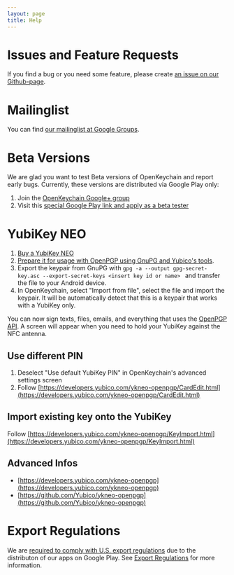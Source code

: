 ```yaml
---
layout: page
title: Help
---
```


# Issues and Feature Requests

If you find a bug or you need some feature, please create [an issue on our Github-page](https://github.com/open-keychain/open-keychain/issues).

# Mailinglist

You can find [our mailinglist at Google Groups](http://groups.google.com/d/forum/openpgp-keychain-dev).

# Beta Versions

We are glad you want to test Beta versions of OpenKeychain and report early bugs.
Currently, these versions are distributed via Google Play only:

 1. Join the [OpenKeychain Google+ group](https://plus.google.com/u/0/communities/100667924987940385351)
 2. Visit this [special Google Play link and apply as a beta tester](https://play.google.com/apps/testing/org.sufficientlysecure.keychain)
 
# YubiKey NEO

  1. [Buy a YubiKey NEO](http://www.yubico.com/support/resellers/)
  2. [Prepare it for usage with OpenPGP using GnuPG and Yubico's tools](http://www.yubico.com/2012/12/yubikey-neo-openpgp/).
  3. Export the keypair from GnuPG with ``gpg -a --output gpg-secret-key.asc --export-secret-keys <insert key id or name> `` and transfer the file to your Android device.
  4. In OpenKeychain, select "Import from file", select the file and import the keypair. It will be automatically detect that this is a keypair that works with a YubiKey only.

You can now sign texts, files, emails, and everything that uses the [OpenPGP API](http://www.openkeychain.org/apps/). A screen will appear when you need to hold your YubiKey against the NFC antenna.

## Use different PIN
  1. Deselect "Use default YubiKey PIN" in OpenKeychain's advanced settings screen
  2. Follow [https://developers.yubico.com/ykneo-openpgp/CardEdit.html](https://developers.yubico.com/ykneo-openpgp/CardEdit.html)

## Import existing key onto the YubiKey
Follow [https://developers.yubico.com/ykneo-openpgp/KeyImport.html](https://developers.yubico.com/ykneo-openpgp/KeyImport.html)

## Advanced Infos
  * [https://developers.yubico.com/ykneo-openpgp](https://developers.yubico.com/ykneo-openpgp)
  * [https://github.com/Yubico/ykneo-openpgp](https://github.com/Yubico/ykneo-openpgp)

# Export Regulations
We are [required to comply with U.S. export regulations](https://support.google.com/googleplay/android-developer/answer/113770) due to the distributon of our apps on Google Play.
See [Export Regulations](http://www.openkeychain.org/help/export-regulations) for more information.